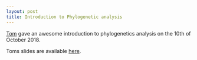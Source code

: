 ```yaml
---
layout: post
title: Introduction to Phylogenetic analysis
---
```


[Tom](http://tguillerme.github.io/) gave an awesome introduction to phylogenetics analysis on the 10th of October 2018.
 
Toms slides are available [here](/pdf/2018-10-10-Tom.pdf).
